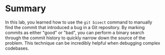 # Summary

In this lab, you learned how to use the `git bisect` command to manually find the commit that introduced a bug in a Git repository. By marking commits as either "good" or "bad", you can perform a binary search through the commit history to quickly narrow down the source of the problem. This technique can be incredibly helpful when debugging complex codebases.
